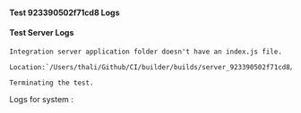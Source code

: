 #### Test 923390502f71cd8 Logs

#### Test Server Logs
```
Integration server application folder doesn't have an index.js file.

Location:`/Users/thali/Github/CI/builder/builds/server_923390502f71cd8/test/TestServer/index.js`

Terminating the test.
```


Logs for system : 
```undefined
```


